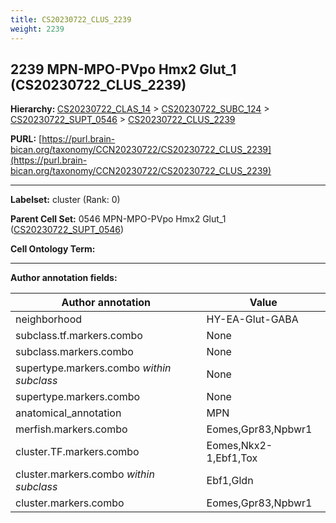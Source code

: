 ```yaml
---
title: CS20230722_CLUS_2239
weight: 2239
---
```

## 2239 MPN-MPO-PVpo Hmx2 Glut_1 (CS20230722_CLUS_2239)
<b>Hierarchy: </b>
[CS20230722_CLAS_14](../CS20230722_CLAS_14) >
[CS20230722_SUBC_124](../CS20230722_SUBC_124) >
[CS20230722_SUPT_0546](../CS20230722_SUPT_0546) >
[CS20230722_CLUS_2239](../CS20230722_CLUS_2239)

**PURL:** [https://purl.brain-bican.org/taxonomy/CCN20230722/CS20230722_CLUS_2239](https://purl.brain-bican.org/taxonomy/CCN20230722/CS20230722_CLUS_2239)

---


**Labelset:** cluster (Rank: 0)

**Parent Cell Set:** 0546 MPN-MPO-PVpo Hmx2 Glut_1 ([CS20230722_SUPT_0546](../CS20230722_SUPT_0546))



**Cell Ontology Term:** 

[MARKER GENES.]: #


---

[TRANSFERRED ANNOTATIONS.]: #


[AUTHOR ANNOTATION FIELDS.]: #


**Author annotation fields:**

| Author annotation | Value |
|-------------------|-------|
|neighborhood|HY-EA-Glut-GABA|
|subclass.tf.markers.combo|None|
|subclass.markers.combo|None|
|supertype.markers.combo _within subclass_|None|
|supertype.markers.combo|None|
|anatomical_annotation|MPN|
|merfish.markers.combo|Eomes,Gpr83,Npbwr1|
|cluster.TF.markers.combo|Eomes,Nkx2-1,Ebf1,Tox|
|cluster.markers.combo _within subclass_|Ebf1,Gldn|
|cluster.markers.combo|Eomes,Gpr83,Npbwr1|
